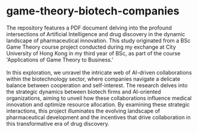 # game-theory-biotech-companies

The repository features a PDF document delving into the profound intersections of Artificial Intelligence and drug discovery in the dynamic landscape of pharmaceutical innovation. This study originated from a BSc Game Theory course project conducted during my exchange at City University of Hong Kong in my third year of BSc, as part of the course 'Applications of Game Theory to Business.' \
\
In this exploration, we unravel the intricate web of AI-driven collaborations within the biotechnology sector, where companies navigate a delicate balance between cooperation and self-interest. The research delves into the strategic dynamics between biotech firms and AI-oriented organizations, aiming to unveil how these collaborations influence medical innovation and optimize resource allocation. By examining these strategic interactions, this project illuminates the evolving landscape of pharmaceutical development and the incentives that drive collaboration in this transformative era of drug discovery.
